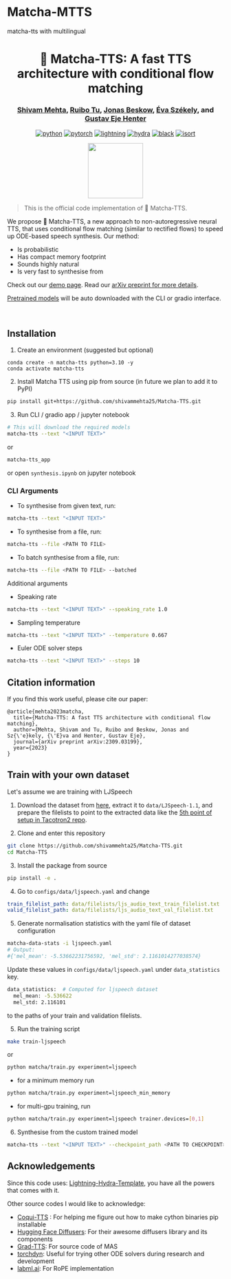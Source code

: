 
# Matcha-MTTS
matcha-tts with multilingual
<div align="center">

# 🍵 Matcha-TTS: A fast TTS architecture with conditional flow matching

### [Shivam Mehta](https://www.kth.se/profile/smehta), [Ruibo Tu](https://www.kth.se/profile/ruibo), [Jonas Beskow](https://www.kth.se/profile/beskow), [Éva Székely](https://www.kth.se/profile/szekely), and [Gustav Eje Henter](https://people.kth.se/~ghe/)

[![python](https://img.shields.io/badge/-Python_3.10-blue?logo=python&logoColor=white)](https://www.python.org/downloads/release/python-3100/)
[![pytorch](https://img.shields.io/badge/PyTorch_2.0+-ee4c2c?logo=pytorch&logoColor=white)](https://pytorch.org/get-started/locally/)
[![lightning](https://img.shields.io/badge/-Lightning_2.0+-792ee5?logo=pytorchlightning&logoColor=white)](https://pytorchlightning.ai/)
[![hydra](https://img.shields.io/badge/Config-Hydra_1.3-89b8cd)](https://hydra.cc/)
[![black](https://img.shields.io/badge/Code%20Style-Black-black.svg?labelColor=gray)](https://black.readthedocs.io/en/stable/)
[![isort](https://img.shields.io/badge/%20imports-isort-%231674b1?style=flat&labelColor=ef8336)](https://pycqa.github.io/isort/)

<p style="text-align: center;">
  <img src="https://shivammehta25.github.io/Matcha-TTS/images/logo.png" height="128"/>
</p>

</div>

> This is the official code implementation of 🍵 Matcha-TTS.

We propose 🍵 Matcha-TTS, a new approach to non-autoregressive neural TTS, that uses conditional flow matching (similar to rectified flows) to speed up ODE-based speech synthesis. Our method:

- Is probabilistic
- Has compact memory footprint
- Sounds highly natural
- Is very fast to synthesise from

Check out our [demo page](https://shivammehta25.github.io/Matcha-TTS). Read our [arXiv preprint for more details](https://arxiv.org/abs/2309.03199).

[Pretrained models](https://drive.google.com/drive/folders/17C_gYgEHOxI5ZypcfE_k1piKCtyR0isJ?usp=sharing) will be auto downloaded with the CLI or gradio interface.

<br>

## Installation

1. Create an environment (suggested but optional)

```
conda create -n matcha-tts python=3.10 -y
conda activate matcha-tts
```

2. Install Matcha TTS using pip from source
   (in future we plan to add it to PyPI)

```bash
pip install git+https://github.com/shivammehta25/Matcha-TTS.git
```

3. Run CLI / gradio app / jupyter notebook

```bash
# This will download the required models
matcha-tts --text "<INPUT TEXT>"
```

or

```bash
matcha-tts_app
```

or open `synthesis.ipynb` on jupyter notebook

### CLI Arguments

- To synthesise from given text, run:

```bash
matcha-tts --text "<INPUT TEXT>"
```

- To synthesise from a file, run:

```bash
matcha-tts --file <PATH TO FILE>
```

- To batch synthesise from a file, run:

```bash
matcha-tts --file <PATH TO FILE> --batched
```

Additional arguments

- Speaking rate

```bash
matcha-tts --text "<INPUT TEXT>" --speaking_rate 1.0
```

- Sampling temperature

```bash
matcha-tts --text "<INPUT TEXT>" --temperature 0.667
```

- Euler ODE solver steps

```bash
matcha-tts --text "<INPUT TEXT>" --steps 10
```

## Citation information

If you find this work useful, please cite our paper:

```text
@article{mehta2023matcha,
  title={Matcha-TTS: A fast TTS architecture with conditional flow matching},
  author={Mehta, Shivam and Tu, Ruibo and Beskow, Jonas and Sz{\'e}kely, {\'E}va and Henter, Gustav Eje},
  journal={arXiv preprint arXiv:2309.03199},
  year={2023}
}
```

## Train with your own dataset

Let's assume we are training with LJSpeech

1. Download the dataset from [here](https://keithito.com/LJ-Speech-Dataset/), extract it to `data/LJSpeech-1.1`, and prepare the filelists to point to the extracted data like the [5th point of setup in Tacotron2 repo](https://github.com/NVIDIA/tacotron2#setup).

2. Clone and enter this repository

```bash
git clone https://github.com/shivammehta25/Matcha-TTS.git
cd Matcha-TTS
```

3. Install the package from source

```bash
pip install -e .
```

4. Go to `configs/data/ljspeech.yaml` and change

```yaml
train_filelist_path: data/filelists/ljs_audio_text_train_filelist.txt
valid_filelist_path: data/filelists/ljs_audio_text_val_filelist.txt
```

5. Generate normalisation statistics with the yaml file of dataset configuration

```bash
matcha-data-stats -i ljspeech.yaml
# Output:
#{'mel_mean': -5.53662231756592, 'mel_std': 2.1161014277038574}
```

Update these values in `configs/data/ljspeech.yaml` under `data_statistics` key.

```bash
data_statistics:  # Computed for ljspeech dataset
  mel_mean: -5.536622
  mel_std: 2.116101
```

to the paths of your train and validation filelists.

5. Run the training script

```bash
make train-ljspeech
```

or

```bash
python matcha/train.py experiment=ljspeech
```

- for a minimum memory run

```bash
python matcha/train.py experiment=ljspeech_min_memory
```

- for multi-gpu training, run

```bash
python matcha/train.py experiment=ljspeech trainer.devices=[0,1]
```

6. Synthesise from the custom trained model

```bash
matcha-tts --text "<INPUT TEXT>" --checkpoint_path <PATH TO CHECKPOINT>
```

## Acknowledgements

Since this code uses: [Lightning-Hydra-Template](https://github.com/ashleve/lightning-hydra-template), you have all the powers that comes with it.

Other source codes I would like to acknowledge:

- [Coqui-TTS](https://github.com/coqui-ai/TTS/tree/dev) : For helping me figure out how to make cython binaries pip installable
- [Hugging Face Diffusers](https://huggingface.co/): For their awesome diffusers library and its components
- [Grad-TTS](https://github.com/huawei-noah/Speech-Backbones/tree/main/Grad-TTS): For source code of MAS
- [torchdyn](https://github.com/DiffEqML/torchdyn): Useful for trying other ODE solvers during research and development
- [labml.ai](https://nn.labml.ai/transformers/rope/index.html): For RoPE implementation
